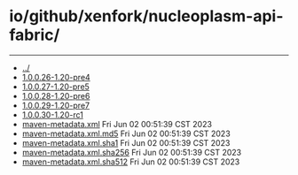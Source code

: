 # io/github/xenfork/nucleoplasm-api-fabric/

---
- [../](../index.md)
- [1.0.0.26-1.20-pre4](1.0.0.26-1.20-pre4/index.md)
- [1.0.0.27-1.20-pre5](1.0.0.27-1.20-pre5/index.md)
- [1.0.0.28-1.20-pre6](1.0.0.28-1.20-pre6/index.md)
- [1.0.0.29-1.20-pre7](1.0.0.29-1.20-pre7/index.md)
- [1.0.0.30-1.20-rc1](1.0.0.30-1.20-rc1/index.md)
- [maven-metadata.xml](maven-metadata.xml) Fri Jun 02 00:51:39 CST 2023
- [maven-metadata.xml.md5](maven-metadata.xml.md5) Fri Jun 02 00:51:39 CST 2023
- [maven-metadata.xml.sha1](maven-metadata.xml.sha1) Fri Jun 02 00:51:39 CST 2023
- [maven-metadata.xml.sha256](maven-metadata.xml.sha256) Fri Jun 02 00:51:39 CST 2023
- [maven-metadata.xml.sha512](maven-metadata.xml.sha512) Fri Jun 02 00:51:39 CST 2023

